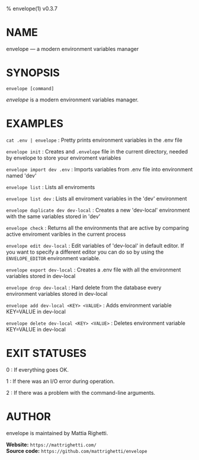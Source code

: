 % envelope(1) v0.3.7

<!-- This is the envelope(1) man page, written in Markdown. -->
<!-- and the man page will appear in the ‘target’ directory. -->

NAME
====

envelope — a modern environment variables manager

SYNOPSIS
========

`envelope [command]`

*envelope* is a modern environment variables manager.

EXAMPLES
========

`cat .env | envelope`
: Pretty prints environment variables in the .env file

`envelope init`
: Creates and `.envelope` file in the current directory, needed by envelope to
store your enviroment variables

`envelope import dev .env`
: Imports variables from .env file into environment named 'dev'

`envelope list`
: Lists all enviroments

`envelope list dev`
: Lists all enviroment variables in the 'dev' environment

`envelope duplicate dev dev-local`
: Creates a new 'dev-local' environment with the same variables stored in 'dev'

`envelope check`
: Returns all the environments that are active by comparing active enviroment
varibles in the current process

`envelope edit dev-local`
: Edit variables of 'dev-local' in default editor. If you want to specify a
different editor you can do so by using the `ENVELOPE_EDITOR` environment
variable.

`envelope export dev-local`
: Creates a .env file with all the environment variables stored in dev-local

`envelope drop dev-local`
: Hard delete from the database every environment variables stored in dev-local

`envelope add dev-local <KEY> <VALUE>`
: Adds environment variable KEY=VALUE in dev-local

`envelope delete dev-local <KEY> <VALUE>`
: Deletes environment variable KEY=VALUE in dev-local

EXIT STATUSES
=============

0
: If everything goes OK.

1
: If there was an I/O error during operation.

2
: If there was a problem with the command-line arguments.

AUTHOR
======

envelope is maintained by Mattia Righetti.

**Website:** `https://mattrighetti.com/` \
**Source code:** `https://github.com/mattrighetti/envelope`
